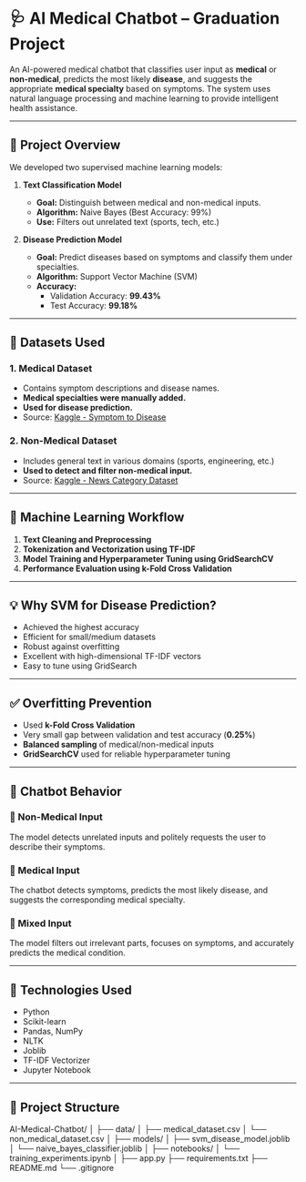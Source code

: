 # 🩺 AI Medical Chatbot – Graduation Project

An AI-powered medical chatbot that classifies user input as **medical** or **non-medical**, predicts the most likely **disease**, and suggests the appropriate **medical specialty** based on symptoms. The system uses natural language processing and machine learning to provide intelligent health assistance.

---

## 📌 Project Overview

We developed two supervised machine learning models:

1. **Text Classification Model**
   - **Goal:** Distinguish between medical and non-medical inputs.
   - **Algorithm:** Naive Bayes (Best Accuracy: 99%)
   - **Use:** Filters out unrelated text (sports, tech, etc.)

2. **Disease Prediction Model**
   - **Goal:** Predict diseases based on symptoms and classify them under specialties.
   - **Algorithm:** Support Vector Machine (SVM)
   - **Accuracy:** 
     - Validation Accuracy: **99.43%**
     - Test Accuracy: **99.18%**

---

## 📂 Datasets Used

### 1. Medical Dataset  
- Contains symptom descriptions and disease names.  
- **Medical specialties were manually added.**  
- **Used for disease prediction.**  
- Source: [Kaggle - Symptom to Disease](https://www.kaggle.com/datasets/niyarrbarman/symptom2disease/data)

### 2. Non-Medical Dataset  
- Includes general text in various domains (sports, engineering, etc.)  
- **Used to detect and filter non-medical input.**  
- Source: [Kaggle - News Category Dataset](https://www.kaggle.com/datasets/rmisra/news-category-data)

---

## 🧠 Machine Learning Workflow

1. **Text Cleaning and Preprocessing**  
2. **Tokenization and Vectorization using TF-IDF**  
3. **Model Training and Hyperparameter Tuning using GridSearchCV**
4. **Performance Evaluation using k-Fold Cross Validation**

---

## 💡 Why SVM for Disease Prediction?

- Achieved the highest accuracy
- Efficient for small/medium datasets
- Robust against overfitting
- Excellent with high-dimensional TF-IDF vectors
- Easy to tune using GridSearch

---

## ✅ Overfitting Prevention

- Used **k-Fold Cross Validation**
- Very small gap between validation and test accuracy (**0.25%**)
- **Balanced sampling** of medical/non-medical inputs
- **GridSearchCV** used for reliable hyperparameter tuning

---

## 🤖 Chatbot Behavior

### 🔹 Non-Medical Input  
The model detects unrelated inputs and politely requests the user to describe their symptoms.

### 🔹 Medical Input  
The chatbot detects symptoms, predicts the most likely disease, and suggests the corresponding medical specialty.

### 🔹 Mixed Input  
The model filters out irrelevant parts, focuses on symptoms, and accurately predicts the medical condition.

---

## 📌 Technologies Used

- Python
- Scikit-learn
- Pandas, NumPy
- NLTK
- Joblib
- TF-IDF Vectorizer
- Jupyter Notebook

---

## 📎 Project Structure

AI-Medical-Chatbot/
│
├── data/
│ ├── medical_dataset.csv
│ └── non_medical_dataset.csv
│
├── models/
│ ├── svm_disease_model.joblib
│ └── naive_bayes_classifier.joblib
│
├── notebooks/
│ └── training_experiments.ipynb
│
├── app.py
├── requirements.txt
├── README.md
└── .gitignore
